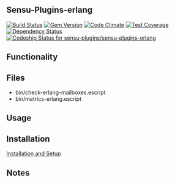 ## Sensu-Plugins-erlang

[ ![Build Status](https://travis-ci.org/sensu-plugins/sensu-plugins-erlang.svg?branch=master)](https://travis-ci.org/sensu-plugins/sensu-plugins-erlang)
[![Gem Version](https://badge.fury.io/rb/sensu-plugins-erlang.svg)](http://badge.fury.io/rb/sensu-plugins-erlang)
[![Code Climate](https://codeclimate.com/github/sensu-plugins/sensu-plugins-erlang/badges/gpa.svg)](https://codeclimate.com/github/sensu-plugins/sensu-plugins-erlang)
[![Test Coverage](https://codeclimate.com/github/sensu-plugins/sensu-plugins-erlang/badges/coverage.svg)](https://codeclimate.com/github/sensu-plugins/sensu-plugins-erlang)
[![Dependency Status](https://gemnasium.com/sensu-plugins/sensu-plugins-erlang.svg)](https://gemnasium.com/sensu-plugins/sensu-plugins-erlang)
[ ![Codeship Status for sensu-plugins/sensu-plugins-erlang](https://codeship.com/projects/ce4fc230-db3a-0132-1674-5ad94843e341/status?branch=master)](https://codeship.com/projects/79573)

## Functionality

## Files
 * bin/check-erlang-mailboxes.escript
 * bin/metrics-erlang.escript

## Usage

## Installation

[Installation and Setup](https://github.com/sensu-plugins/documentation/blob/master/user_docs/installation_instructions.md)

## Notes
